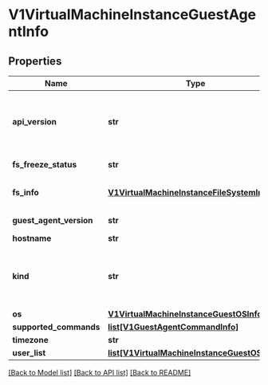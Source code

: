 # V1VirtualMachineInstanceGuestAgentInfo

## Properties
Name | Type | Description | Notes
------------ | ------------- | ------------- | -------------
**api_version** | **str** | APIVersion defines the versioned schema of this representation of an object. Servers should convert recognized schemas to the latest internal value, and may reject unrecognized values. More info: https://git.k8s.io/community/contributors/devel/sig-architecture/api-conventions.md#resources | [optional] 
**fs_freeze_status** | **str** | FSFreezeStatus is the state of the fs of the guest it can be either frozen or thawed | [optional] 
**fs_info** | [**V1VirtualMachineInstanceFileSystemInfo**](V1VirtualMachineInstanceFileSystemInfo.md) | FSInfo is a guest os filesystem information containing the disk mapping and disk mounts with usage | [optional] 
**guest_agent_version** | **str** | GAVersion is a version of currently installed guest agent | [optional] 
**hostname** | **str** | Hostname represents FQDN of a guest | [optional] 
**kind** | **str** | Kind is a string value representing the REST resource this object represents. Servers may infer this from the endpoint the client submits requests to. Cannot be updated. In CamelCase. More info: https://git.k8s.io/community/contributors/devel/sig-architecture/api-conventions.md#types-kinds | [optional] 
**os** | [**V1VirtualMachineInstanceGuestOSInfo**](V1VirtualMachineInstanceGuestOSInfo.md) | OS contains the guest operating system information | [optional] 
**supported_commands** | [**list[V1GuestAgentCommandInfo]**](V1GuestAgentCommandInfo.md) | Return command list the guest agent supports | [optional] 
**timezone** | **str** | Timezone is guest os current timezone | [optional] 
**user_list** | [**list[V1VirtualMachineInstanceGuestOSUser]**](V1VirtualMachineInstanceGuestOSUser.md) | UserList is a list of active guest OS users | [optional] 

[[Back to Model list]](../README.md#documentation-for-models) [[Back to API list]](../README.md#documentation-for-api-endpoints) [[Back to README]](../README.md)


